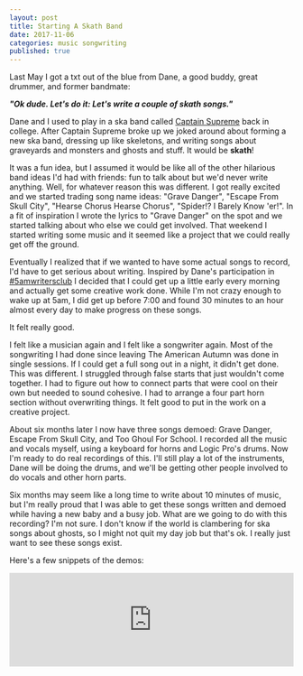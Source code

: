 ```yaml
---
layout: post
title: Starting A Skath Band
date: 2017-11-06
categories: music songwriting
published: true
---
```


Last May I got a txt out of the blue from Dane, a good buddy, great drummer, and former bandmate:

***"Ok dude. Let's do it: Let's write a couple of skath songs."***

Dane and I used to play in a ska band called [Captain Supreme](https://soundcloud.com/dorkrawk/sets/captain-supreme) back in college. After Captain Supreme broke up we joked around about forming a new ska band, dressing up like skeletons, and writing songs about graveyards and monsters and ghosts and stuff. It would be **skath**!

It was a fun idea, but I assumed it would be like all of the other hilarious band ideas I'd had with friends: fun to talk about but we'd never write anything. Well, for whatever reason this was different. I got really excited and we started trading song name ideas: "Grave Danger", "Escape From Skull City", "Hearse Chorus Hearse Chorus", "Spider!? I Barely Know 'er!". In a fit of inspiration I wrote the lyrics to "Grave Danger" on the spot and we started talking about who else we could get involved. That weekend I started writing some music and it seemed like a project that we could really get off the ground.

Eventually I realized that if we wanted to have some actual songs to record, I'd have to get serious about writing. Inspired by Dane's participation in [#5amwritersclub](https://5amwritersclub.wordpress.com/) I decided that I could get up a little early every morning and actually get some creative work done. While I'm not crazy enough to wake up at 5am, I did get up before 7:00 and found 30 minutes to an hour almost every day to make progress on these songs.

It felt really good.

I felt like a musician again and I felt like a songwriter again. Most of the songwriting I had done since leaving The American Autumn was done in single sessions. If I could get a full song out in a night, it didn't get done. This was different. I struggled through false starts that just wouldn't come together. I had to figure out how to connect parts that were cool on their own but needed to sound cohesive. I had to arrange a four part horn section without overwriting things. It felt good to put in the work on a creative project.

About six months later I now have three songs demoed: Grave Danger, Escape From Skull City, and Too Ghoul For School. I recorded all the music and vocals myself, using a keyboard for horns and Logic Pro's drums. Now I'm ready to do real recordings of this. I'll still play a lot of the instruments, Dane will be doing the drums, and we'll be getting other people involved to do vocals and other horn parts.

Six months may seem like a long time to write about 10 minutes of music, but I'm really proud that I was able to get these songs written and demoed while having a new baby and a busy job. What are we going to do with this recording? I'm not sure. I don't know if the world is clambering for ska songs about ghosts, so I might not quit my day job but that's ok. I really just want to see these songs exist.

Here's a few snippets of the demos:

<iframe width="100%" height="166" scrolling="no" frameborder="no" src="https://w.soundcloud.com/player/?url=https%3A//api.soundcloud.com/tracks/352252940&amp;color=ff5500&amp;auto_play=false&amp;hide_related=false&amp;show_artwork=true"></iframe>
